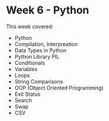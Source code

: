 # Week 6 - Python
This week covered:

* Python
* Compilation, Interpreation
* Data Types in Python
* Python Library PIL
* Conditionals
* Variables
* Loops
* String Comparisons
* OOP (Object Oriented Programming)
* Exit Status
* Search
* Swap
* CSV

